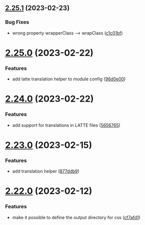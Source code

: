 ## [2.25.1](https://github.com/baumrock/RockFrontend/compare/v2.25.0...v2.25.1) (2023-02-23)


### Bug Fixes

* wrong property wrapperClass --> wrapClass ([c1c01bf](https://github.com/baumrock/RockFrontend/commit/c1c01bf36fa17ad716fbbdc277b9d35673733f4b))



# [2.25.0](https://github.com/baumrock/RockFrontend/compare/v2.24.0...v2.25.0) (2023-02-22)


### Features

* add latte translation helper to module config ([96d0e00](https://github.com/baumrock/RockFrontend/commit/96d0e00d1172cc702fd279214a7d0d047b9e2bfe))



# [2.24.0](https://github.com/baumrock/RockFrontend/compare/v2.23.0...v2.24.0) (2023-02-22)


### Features

* add support for translations in LATTE files ([5656765](https://github.com/baumrock/RockFrontend/commit/5656765b998ff00d16a1887f8a1b3bbf01e9ba12))



# [2.23.0](https://github.com/baumrock/RockFrontend/compare/v2.22.0...v2.23.0) (2023-02-15)


### Features

* add translation helper ([877ddb9](https://github.com/baumrock/RockFrontend/commit/877ddb9dbda605d76450d538bb3da21615def0bd))



# [2.22.0](https://github.com/baumrock/RockFrontend/compare/v2.21.0...v2.22.0) (2023-02-12)


### Features

* make it possible to define the output directory for css ([cf7afd1](https://github.com/baumrock/RockFrontend/commit/cf7afd14be358a028a4c0a0d12d967ccd22db687))




